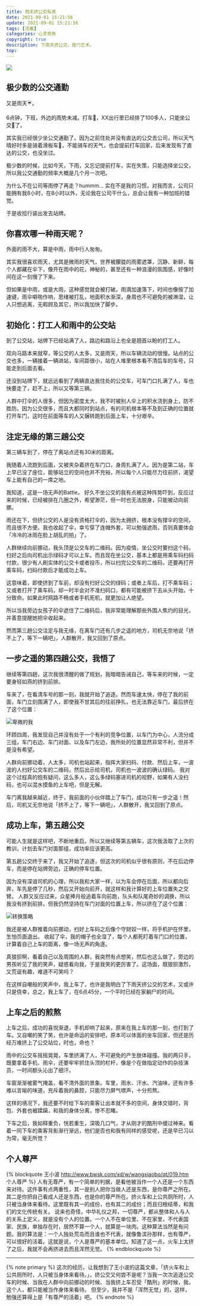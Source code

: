 ```yaml
---
title: 雨天挤公交有感
date: 2021-09-01 15:21:56
update: 2021-09-01 15:21:56
tags: [活着]
categories: 心灵奇旅
copyright: true
description: 下雨天挤公交，是门艺术。
top:
---
```


<img src="https://i.loli.net/2021/09/13/CgLRPnaU5dDvuSx.jpg" >

## 极少数的公交通勤

又是雨天☔️。

6点钟，下班，外边的雨势未减。打车🚕，XX出行里已经排了100多人，只能坐公交🚌了。

其实我已经很少坐公交通勤了。因为之前住处并没有直达的公交去公司，所以天气晴好时多是骑着滑板车🛴，不能骑车的天气，也会提前打车回家，后来发现有了直达的公交，也没坐过。

极少数的时候，比如今天，下雨，又忘记提前打车，实在失策，只能选择坐公交，所以我公交通勤的频率大概是几个月一次吧。

为什么不在公司等雨停了再走？hummm... 实在不是我的习惯，对我而言，公司只能拥有我8小时，在8小时以外，无论我在公司干什么，总会让我有一种加班的错觉。

于是收拾行装出发去站牌。

## 你喜欢哪一种雨天呢？

外面的雨不大，算是中雨，雨中行人匆匆。

其实我很喜欢雨天，尤其是微雨的天气，世界被朦胧的雨雾遮罩，沉静、新鲜，每个人都藏在伞下，像开在雨中的花，神秘的，甚至还有一种浪漫的氛围感，好像时间在这一刻慢了下来。

但如果是中雨，或是大雨，这种感觉就会被打破。雨滴加速落下，时间也像按了加速键，雨伞噼啪作响，思绪被打乱，地面积水渐深，身周也不可避免的被淋湿，让人只想逃离，无暇顾及其它，所以我加快了脚步。

## 初始化：打工人和雨中的公交站

到了公交站，站牌下已经站满了人，路边和路沿上也全是翘首以盼的打工人。

双向马路本来就窄，等公交的人太多，又是雨天，所以车辆流动的很慢。站点的公交也多，一辆接着一辆进站，车间距很小，站在人堆里根本看不清后车的车号，只能走到后面去看。

还没到站牌下，就远远看到了两辆直达我住处的公交车，可车门口扎满了人，车也快要走了，赶不上，所以又等第三辆。

人群中打伞的人很多，但因为密度太大，我不时被别人伞上的积水浇到身上，防不胜防。因为公交很多，而且大都同时到站点，有的司机根本等不及到正确的位置就打开车门，这时在前面等车的人又辗转跑到后面上车，十分艰辛。

## 注定无缘的第三趟公交

第三辆车到了，停在了离站点还有30米的距离。

我随着人流跑到后面，又被夹杂着挤在车门口，身周扎满了人。因为是第二站，车上早已没了座位，能够站立的空间也并不充裕，所以每个人只能尽力往前挤，渴望车上能有自己的一席之地。

我知道，这是一场无声的Battle。
好久不坐公交的我有点被这种阵势吓到，反应过来的时候，已经被排在几圈之外，希望渺茫，但一时也无法脱身，只能被动向前挪。

雨还在下，但挤公交的人是没有资格打伞的，因为太拥挤，根本没有撑伞的空间，而且很不方便。我也收起了伞，幸亏穿了连帽外套，可以勉强遮雨，否则真要体会「冷冷的冰雨在脸上胡乱的拍」了。

人群继续向前挪动，我头顶是公交车的二维码。因为疫情，坐公交时要扫这个码，扫好之后向司机出示绿码才可以上车。而且现在坐公交，基本上都是用乘车码扫码付款，很少有人刷实体的公交卡或者投币，所以扫完公交车的二维码，还要再打开乘车码，扫码付款后才能成功上车。

这意味着，即使挤到了车前，却没有扫好公交的绿码；或者上车后，打不乘车码；又或者打开了乘车码，却一时半会对不准扫码口，都有可能被挤下去从头开始，十分致命。如果此时网路不畅或者手机死机，就更加让人绝望。

所以当我旁边女孩子的伞遮住了二维码后，我非常能理解那些外围人焦灼的目光，并善意提醒她把伞收起来。

然而第三趟公交注定与我无缘，在离车门还有几步之遥的地方，司机无奈地说「挤不上了，等下一辆吧」，人群散开，我又回到了原点。


## 一步之遥的第四趟公交，我悟了

继续等第四趟，这次我很清醒的做了规划，我暗暗告诫自己，等车来的时候，一定要身轻如燕的挤到前排。

车来了，在看清车号的那一刻，我就开始了追逐。然而车速太快，停在了我的前面，车门立刻围满了人，即使我不甘其后的往前挣扎，也无法靠近车门，最后挤在了这个位置：

![卑微的我](https://i.loli.net/2021/09/15/Fjeo9SI5DCWb7mT.png)

环顾四周，我发现自己并没有处于一个有利的竞争位置，以车门为中心，人流分成三组，车门右边、车门对面、以及车门左边，我所处的位置显然非常不利，但并不是没有希望。

人群向前挪动着，人太多，司机也站起来，指挥大家扫码、付款、然后上车，一波波的人扫好公交车的二维码，然后出示给司机，司机也一波波的确认绿码。
我对这个过程真的抱有疑问，这么多人，这么多绿码塞进司机的视野，如果有人没扫码，也可以混水摸鱼的上车吧，但是无解。

车门离我越来越近，终于，我前面的小伙伴踏上了车门，成功只有一步之遥！然后，司机又无奈地说「挤不上了，等下一辆吧」，人群散开，我又回到了原点。

## 成功上车，第五趟公交

可能人生就是这样吧，不断地重启。所以又继续等第五辆车，这次我汲取了上次的教训，计划去车门对面那组，成功率应该更高。

第五趟公交终于来了，我又开始了追逐，但这次的司机似乎很有原则，不在后边停车，而是停在站牌旁边，正确的停车位置。

因为没有深谙司机的心理，所以我和大家一样，以为车会停在后面，所以都向后奔，车先是停了几秒，然后又开始向前开，就这样和我计算好的上车位置失之交臂。
人群又反应过来，众星捧月般追着车向前跑，队头和队尾奇妙的调换，所以我没有挤到前排。但我仍然坚持在车门对面的位置上车，所以挤在了这个位置：

![转换策略](https://i.loli.net/2021/09/15/Ub2MvApmqaXRY6V.png)

我还是被人群推着向前挪动，扫好上车码之后像个守财奴一样，将手机护在怀里，生怕页面退出。
收起了伞，我的帽子也全湿了，每个人都死盯着车门口的位置，计算着自己上车的距离，像一场无声的角逐。

真狼狈啊，看着自己以及周围的人群，我突然有点想笑，然后也这么做了，旁边的男孩听见了我的笑声，疑惑看向我，于是我笑的更厉害了。这场面，既狼狈激烈，又荒诞有趣，难道不可笑吗？

在这样自嘲般的笑声中，我上车了，也许是我明白了下雨天挤公交的艺术，又或许只是侥幸，总之，我上车了，在6点45分，一个平时已经在家躺尸的时间。

## 上车之后的煎熬

上车之后，成功的喜悦渐退，手机却响了起来，原来在我上车的那一刻，也打到了车。又自嘲的笑了笑，也许是命运的安排吧，原本可以体面的坐车回家，但还是历经万难挤上了公交站位，时也，命也？

雨中的公交车摇摇晃晃，车里挤满了人，不可避免的产生肢体碰撞。我的两只手，既要拿着手机、雨伞，还要牢牢抓住头顶的栏杆，像是个在做指定动作的杂技演员，一时间额头沁出了细汗。

车窗渐渐被雾气掩盖，看不清外面的景象。车里，雨水、汗水、汽油味，还有许多难以言喻的味道，充斥着我的鼻腔，只能尽力屏气噤声，十分煎熬。

这样的境况下，我还要不时给下车的乘客让出本就不多的空间，身体交错时，背包、外套也被蹂躏，和我的身体分离，惨不忍睹。

下车之后，我如释重负，恍若重生，深吸几口气，才从刚才的酷刑中缓过神来。看着一同下车的乘客背影渐行渐远，他们是否也和我有同样的感受呢，还是早已习以为常，毫无所觉？

## 个人尊严

{% blockquote 王小波 http://www.bwsk.com/xd/w/wangxiaobo/qt/019.htm 个人尊严 %}
人有无尊严，有一个简单的判据，是看他被当作一个人还是一个东西来对待。这件事有点两重性，其一是别人把你当做人还是东西，是你尊严之所在。其二是你把自己看成人还是东西，也是你的尊严所在。挤火车和上公共厕所时，人只被当身体来看待。这里既有其一的成份，也有其二的成份；而且归根结蒂，和我们的文化传统有关。
说来也奇怪，中华礼仪之邦，一切尊严，都从整体和人与人的关系上定义，就是没有个人的位置。一个人不在单位里、不在家里，不代表国家、民族，单独存在时，居然不算一个人，就算是一块肉。这种算法当然是有问题。我的算法是：一个人独处荒岛而且谁也不代表，就像鲁滨孙那样，也有尊严，可以很好的活着。这就是说，个人是尊严的基本单位。知道了这一点，火车上太挤了之后，我就不会再挤进去而且浑然无觉。
{% endblockquote %}

---

{% note primary %}
这次的经历，让我想到了王小波的这篇文章，「挤火车和上公共厕所时，人只被当身体来看待。」，挤公交又何尝不是呢？当我一次次追逐公交车的时候、当我在人群中向前挪动的时候、当我挤上车忍受「酷刑」的时候，我，这个人，都只能被当作身体来看待。
但至少，我并不是「浑然无觉」的，这样，勉强还算得上是「有尊严的活着」吧。
{% endnote %}